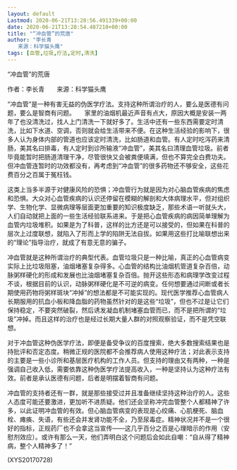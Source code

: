 ```yaml
---
layout: default
Lastmod: 2020-06-21T13:28:56.491339+00:00
date: 2020-06-21T13:28:54.487210+00:00
title: "“冲血管”的荒唐"
author: "李长青
　　来源：科学猫头鹰"
tags: [血管,垃圾,疗法,定时,清洗]
---
```


“冲血管”的荒唐

作者：李长青　　来源：科学猫头鹰

“冲血管”是一种有害无益的伪医学疗法。支持这种所谓治疗的人，要么是医德有问题，要么是智商有问题。　　家里的油烟机最近声音有点大，原因大概是安装一两年了也没清洗过，找人上门清洗一下就好多了。生活中还有一些东西需要定时清洗，比如下水道、空调，否则就会给生活带来不便。在这种生活经验的影响下，很多人认为身体内部的管道也应该定时清洗，比如肠道和血管。有人定时吃泻药来清肠，美其名曰排毒，有人定时到诊所输液“冲血管”，美其名曰清理血管垃圾。前者毕竟能暂时把肠道清理干净，尽管很快又会被粪便填满，但也不算完全白费功夫。但冲血管连暂时的功效都没有，再考虑到“冲血管”的很多药物还不够安全，这些花费百分之百属于冤枉钱。

这类上当多半源于对健康风险的恐惧；冲血管行为就是因为对心脑血管疾病的焦虑和恐惧。大众对心血管疾病的认识还停留在模糊的解剖和大体病理水平，但对组织学、生物化学、显微病理等层面更加重要的知识极度缺乏，那些术语一听就头大，人们自动就把上面的一些生活经验联系进来。于是把心血管疾病的病因简单理解为血管内垃圾堆积。如果是为了科普，这样的比方还是可以接受的，但如果在科普的层次上过度联想，就陷入了形而上学的陷阱无法自拔。如果用这些打比喻联想出来的“理论”指导治疗，就成了有意无意的骗子。

冲血管就是这种所谓治疗的典型代表。血管垃圾只是一种比喻，真正的心血管病变实际上比垃圾阻塞，油烟堵塞复杂得多。心血管的结构比油烟机管道复杂百倍，动脉粥样硬化的形成和发展也比油烟堵塞复杂百倍。抛开这些形态和病理学改变过程不谈，根据目前的认识，动脉粥样硬化是不可逆的病变。任何想要通过间断或者长期使用药物将粥样斑块“冲掉”的想法都是不可能实现的。现代医学推荐心血管病人长期服用的抗血小板和降血脂的药物虽然针对的是这些“垃圾”，但也不过是让它们保持稳定，不要突然破裂，然后诱发凝血机制堵塞血管而已，而不是把所谓的“垃圾”冲掉。而且这样的治疗也是经过长期大量人群的对照观察验证，而不是凭空联想。

对于冲血管这种伪医学疗法，即便是备受争议的百度搜索，绝大多数搜索结果也是持批评和否定态度。稍微正规的医院都不会推荐病人使用这种疗法；对此表示支持的主要是一些小诊所和基层医疗机构的工作人员。但支持的理由又有两种，一种是强调自己收入低，需要依靠这种伪医学疗法提高收入，一种是坚持认为这种疗法有效。前者是承认医德有问题，后者是明摆着智商有问题。

冲血管的支持者还有一群，就是那些接受过并且准备继续坚持这种治疗的人。这些人态度可能还要激进，更加听不进质疑。他们还会坚称冲完血管整个人都精神了许多，以此证明冲血管的有效。但心脑血管病变的表现是心绞痛、心肌梗死、脑血栓、瘫痪、失语，有些还会并发肾功能不全，乃至尿毒症。精神状况并不是一个很好的指标，正规药厂也不会拿这当宣传——这几乎百分之百是心理暗示的作用（安慰剂效应）。或许有那么一天，他们弄明白这个问题后会如此自嘲：“自从得了精神病，整个人精神多了！”

(XYS20170728)

